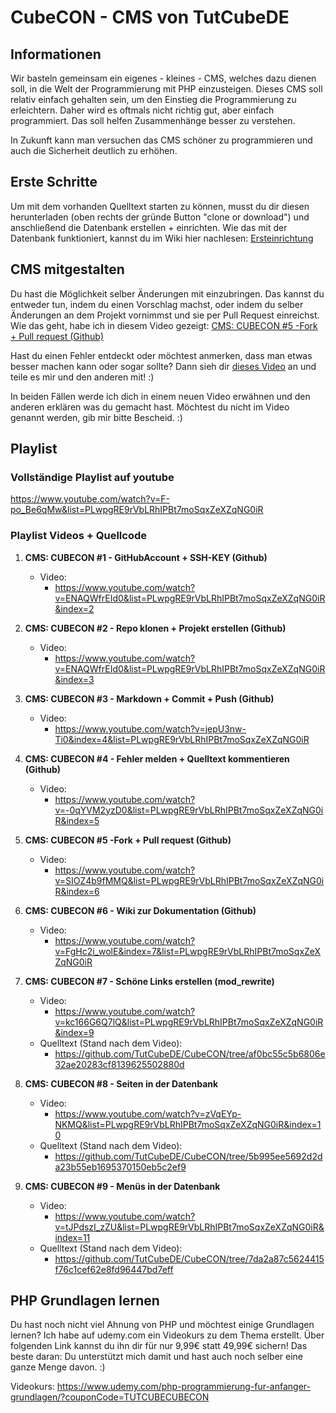 # CubeCON - CMS von TutCubeDE

## Informationen
Wir basteln gemeinsam ein eigenes - kleines - CMS, welches dazu dienen soll, in die Welt der Programmierung mit PHP einzusteigen.
Dieses CMS soll relativ einfach gehalten sein, um den Einstieg die Programmierung zu erleichtern. Daher wird es oftmals
nicht richtig gut, aber einfach programmiert. Das soll helfen Zusammenhänge besser zu verstehen.

In Zukunft kann man versuchen das CMS schöner zu programmieren und auch die Sicherheit deutlich zu erhöhen.

## Erste Schritte
Um mit dem vorhanden Quelltext starten zu können, musst du dir diesen herunterladen (oben rechts der gründe Button "clone or download") und anschließend die Datenbank erstellen + einrichten.
Wie das mit der Datenbank funktioniert, kannst du im Wiki hier nachlesen: [Ersteinrichtung](https://github.com/TutCubeDE/CubeCON/wiki/Ersteinrichtung)


## CMS mitgestalten
Du hast die Möglichkeit selber Änderungen mit einzubringen. Das kannst du entweder tun, indem du einen Vorschlag 
machst, oder indem du selber Änderungen an dem Projekt vornimmst und sie per Pull Request einreichst. Wie das geht,
habe ich in diesem Video gezeigt: [CMS: CUBECON #5 -Fork + Pull request (Github)](https://www.youtube.com/watch?v=SIOZ4b9fMMQ&list=PLwpgRE9rVbLRhIPBt7moSqxZeXZqNG0iR&index=6)

Hast du einen Fehler entdeckt oder möchtest anmerken, dass man etwas besser machen kann oder sogar sollte?
Dann sieh dir [dieses Video](https://www.youtube.com/watch?v=-0qYVM2yzD0&list=PLwpgRE9rVbLRhIPBt7moSqxZeXZqNG0iR&index=5) an und teile es mir und den anderen mit! :) 

In beiden Fällen werde ich dich in einem neuen Video erwähnen und den anderen erklären was du gemacht hast.
Möchtest du nicht im Video genannt werden, gib mir bitte Bescheid. :)

## Playlist
### Vollständige Playlist auf youtube
https://www.youtube.com/watch?v=F-po_Be6qMw&list=PLwpgRE9rVbLRhIPBt7moSqxZeXZqNG0iR

### Playlist Videos + Quellcode
1. **CMS: CUBECON #1 - GitHubAccount + SSH-KEY (Github)**
    * Video:
        * https://www.youtube.com/watch?v=ENAQWfrEId0&list=PLwpgRE9rVbLRhIPBt7moSqxZeXZqNG0iR&index=2
2. **CMS: CUBECON #2 - Repo klonen + Projekt erstellen (Github)**
    * Video:
        * https://www.youtube.com/watch?v=ENAQWfrEId0&list=PLwpgRE9rVbLRhIPBt7moSqxZeXZqNG0iR&index=3
3. **CMS: CUBECON #3 - Markdown + Commit + Push (Github)**
    * Video:
        * https://www.youtube.com/watch?v=jepU3nw-Ti0&index=4&list=PLwpgRE9rVbLRhIPBt7moSqxZeXZqNG0iR
4. **CMS: CUBECON #4 - Fehler melden + Quelltext kommentieren (Github)**
    * Video:
        * https://www.youtube.com/watch?v=-0qYVM2yzD0&list=PLwpgRE9rVbLRhIPBt7moSqxZeXZqNG0iR&index=5
5. **CMS: CUBECON #5 -Fork + Pull request (Github)**
    * Video:
        * https://www.youtube.com/watch?v=SIOZ4b9fMMQ&list=PLwpgRE9rVbLRhIPBt7moSqxZeXZqNG0iR&index=6
6. **CMS: CUBECON #6 - Wiki zur Dokumentation (Github)**
    * Video:
        * https://www.youtube.com/watch?v=FgHc2i_wolE&index=7&list=PLwpgRE9rVbLRhIPBt7moSqxZeXZqNG0iR
7. **CMS: CUBECON #7 - Schöne Links erstellen (mod_rewrite)**
    * Video:
        * https://www.youtube.com/watch?v=kc166G6Q7lQ&list=PLwpgRE9rVbLRhIPBt7moSqxZeXZqNG0iR&index=9
    * Quelltext (Stand nach dem Video):
        * https://github.com/TutCubeDE/CubeCON/tree/af0bc55c5b6806e32ae20283cf8139625502880d
8. **CMS: CUBECON #8 - Seiten in der Datenbank**
    * Video:
        * https://www.youtube.com/watch?v=zVqEYp-NKMQ&list=PLwpgRE9rVbLRhIPBt7moSqxZeXZqNG0iR&index=10
    * Quelltext (Stand nach dem Video):
        * https://github.com/TutCubeDE/CubeCON/tree/5b995ee5692d2da23b55eb1695370150eb5c2ef9
        
9. **CMS: CUBECON #9 - Menüs in der Datenbank**
    * Video:
        * https://www.youtube.com/watch?v=tJPdszI_zZU&list=PLwpgRE9rVbLRhIPBt7moSqxZeXZqNG0iR&index=11
    * Quelltext (Stand nach dem Video):
        * https://github.com/TutCubeDE/CubeCON/tree/7da2a87c5624415f76c1cef62e8fd96447bd7eff
        
        
## PHP Grundlagen lernen
Du hast noch nicht viel Ahnung von PHP und möchtest einige Grundlagen lernen? Ich habe auf udemy.com ein Videokurs zu dem Thema erstellt. Über folgenden Link kannst du ihn dir für nur 9,99€ statt 49,99€ sichern! Das beste daran: Du unterstützt mich damit und hast auch noch selber eine ganze Menge davon. :)

Videokurs: https://www.udemy.com/php-programmierung-fur-anfanger-grundlagen/?couponCode=TUTCUBECUBECON